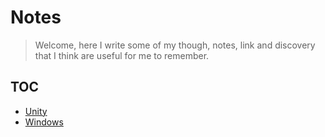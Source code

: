 # Notes
> Welcome, here I write some of my though, notes, link and discovery that I think are useful for me to remember.

## TOC
- [Unity](./UNITY.md)
- [Windows](./WINDOWS.md)
